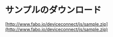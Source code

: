 # サンプルのダウンロード

[http://www.fabo.io/deviceconnect/js/sample.zip](http://www.fabo.io/deviceconnect/js/sample.zip)

